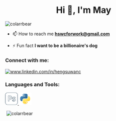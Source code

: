 <h1 align="center">Hi 👋, I'm May</h1>
<p align="left"> <img src="https://komarev.com/ghpvc/?username=colarrbear&label=Profile%20views&color=0e75b6&style=flat" alt="colarrbear" /> </p>

- 📫 How to reach me **hswcforwork@gmail.com**

- ⚡ Fun fact **I want to be a billionaire's dog**

<h3 align="left">Connect with me:</h3>
<p align="left">
<a href="https://linkedin.com/in/www.linkedin.com/in/hengsuwanc" target="blank"><img align="center" src="https://raw.githubusercontent.com/rahuldkjain/github-profile-readme-generator/master/src/images/icons/Social/linked-in-alt.svg" alt="www.linkedin.com/in/hengsuwanc" height="30" width="40" /></a>
</p>

<h3 align="left">Languages and Tools:</h3>
<p align="left"> <a href="https://www.photoshop.com/en" target="_blank" rel="noreferrer"> <img src="https://raw.githubusercontent.com/devicons/devicon/master/icons/photoshop/photoshop-line.svg" alt="photoshop" width="40" height="40"/> </a> <a href="https://www.python.org" target="_blank" rel="noreferrer"> <img src="https://raw.githubusercontent.com/devicons/devicon/master/icons/python/python-original.svg" alt="python" width="40" height="40"/> </a> </p>

<p>&nbsp;<img align="center" src="https://github-readme-stats.vercel.app/api?username=colarrbear&show_icons=true&locale=en" alt="colarrbear" /></p>
